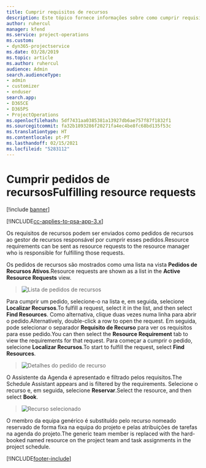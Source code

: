```yaml
---
title: Cumprir requisitos de recursos
description: Este tópico fornece informações sobre como cumprir requisitos de recursos.
author: ruhercul
manager: kfend
ms.service: project-operations
ms.custom:
- dyn365-projectservice
ms.date: 03/28/2019
ms.topic: article
ms.author: ruhercul
audience: Admin
search.audienceType:
- admin
- customizer
- enduser
search.app:
- D365CE
- D365PS
- ProjectOperations
ms.openlocfilehash: 5df7431aa0385381a13927db6ae757f87f1832f1
ms.sourcegitcommit: fa32b1893286f20271fa4ec4be8fc68bd135f53c
ms.translationtype: HT
ms.contentlocale: pt-PT
ms.lasthandoff: 02/15/2021
ms.locfileid: "5283112"
---
```

# <a name="fulfilling-resource-requests"></a><span data-ttu-id="717e2-103">Cumprir pedidos de recursos</span><span class="sxs-lookup"><span data-stu-id="717e2-103">Fulfilling resource requests</span></span>

[!include [banner](../includes/psa-now-project-operations.md)]

[!INCLUDE[cc-applies-to-psa-app-3.x](../includes/cc-applies-to-psa-app-3x.md)]

<span data-ttu-id="717e2-104">Os requisitos de recursos podem ser enviados como pedidos de recursos ao gestor de recursos responsável por cumprir esses pedidos.</span><span class="sxs-lookup"><span data-stu-id="717e2-104">Resource requirements can be sent as resource requests to the resource manager who is responsible for fulfilling those requests.</span></span>

<span data-ttu-id="717e2-105">Os pedidos de recursos são mostrados como uma lista na vista **Pedidos de Recursos Ativos**.</span><span class="sxs-lookup"><span data-stu-id="717e2-105">Resource requests are shown as a list in the **Active Resource Requests** view.</span></span>

> ![Lista de pedidos de recursos](media/Resource-Management-image59.png)

<span data-ttu-id="717e2-107">Para cumprir um pedido, selecione-o na lista e, em seguida, selecione **Localizar Recursos**.</span><span class="sxs-lookup"><span data-stu-id="717e2-107">To fulfill a request, select it in the list, and then select **Find Resources**.</span></span> <span data-ttu-id="717e2-108">Como alternativa, clique duas vezes numa linha para abrir o pedido.</span><span class="sxs-lookup"><span data-stu-id="717e2-108">Alternatively, double-click a row to open the request.</span></span> <span data-ttu-id="717e2-109">Em seguida, pode selecionar o separador **Requisito de Recurso** para ver os requisitos para esse pedido.</span><span class="sxs-lookup"><span data-stu-id="717e2-109">You can then select the **Resource Requirement** tab to view the requirements for that request.</span></span> <span data-ttu-id="717e2-110">Para começar a cumprir o pedido, selecione **Localizar Recursos**.</span><span class="sxs-lookup"><span data-stu-id="717e2-110">To start to fulfill the request, select **Find Resources**.</span></span>

> ![Detalhes do pedido de recurso](media/Resource-Management-image60.png)

<span data-ttu-id="717e2-112">O Assistente da Agenda é apresentado e filtrado pelos requisitos.</span><span class="sxs-lookup"><span data-stu-id="717e2-112">The Schedule Assistant appears and is filtered by the requirements.</span></span> <span data-ttu-id="717e2-113">Selecione o recurso e, em seguida, selecione **Reservar**.</span><span class="sxs-lookup"><span data-stu-id="717e2-113">Select the resource, and then select **Book**.</span></span>

> ![Recurso selecionado](media/Resource-Management-image61.png)

<span data-ttu-id="717e2-115">O membro da equipa genérico é substituído pelo recurso nomeado reservado de forma fixa na equipa do projeto e pelas atribuições de tarefas na agenda do projeto.</span><span class="sxs-lookup"><span data-stu-id="717e2-115">The generic team member is replaced with the hard-booked named resource on the project team and task assignments in the project schedule.</span></span>


[!INCLUDE[footer-include](../includes/footer-banner.md)]